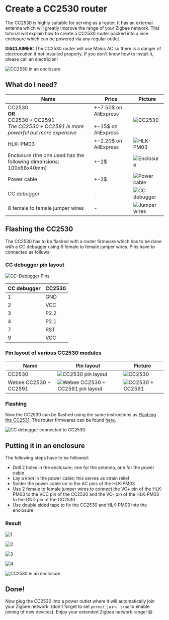 ---
---

# Create a CC2530 router

The CC2530 is highly suitable for serving as a router. It has an external antenna which will greatly improve the range of your Zigbee network. This tutorial will explain how to create a CC2530 router packed into a nice enclosure which can be powered via any regular outlet.

**DISCLAIMER:** The CC2530 router will use Mains AC so there is a danger of electrocution if not installed properly. If you don't know how to install it, please call an electrician!

![CC2530 in an enclosure](../../images/cc2530_router_enclosure.jpg)

## What do I need?

| Name                                                                                                      | Price                                                | Picture                                                         |
| --------------------------------------------------------------------------------------------------------- | ---------------------------------------------------- | --------------------------------------------------------------- |
| CC2530 <br/> **OR** <br/> CC2530 + CC2591 <br/> _The CC2530 + CC2591 is more powerful but more expensive_ | +-7.50$ on AliExpress <br/><br/> +-15$ on AliExpress | ![CC2530](../../images/cc2530.jpg)                              |
| HLK-PM03                                                                                                  | +-2.20$ on AliExpress                                | ![HLK-PM03](../../images/HLK-PM03.jpg)                          |
| Enclosure (the one used has the following dimensions: 100x68x40mm)                                        | +-2$                                                 | ![Enclosure](../../images/enclosure.jpg)                        |
| Power cable                                                                                               | +-2$                                                 | ![Power cable](../../images/power_cable.png)                    |
| CC debugger                                                                                               | -                                                    | ![CC debugger](../../images/cc_debugger.jpg)                    |
| 8 female to female jumper wires                                                                           | -                                                    | ![Jumper wires](../../images/female_to_female_jumper_wires.jpg) |

## Flashing the CC2530

The CC2530 has to be flashed with a router firmware which has to be done with a CC debugger using 6 female to female jumper wires. Pins have to connected as follows:

### CC debugger pin layout

![CC-Debugger Pins](../../images/ccdebugger_pins.png)

| CC debugger | CC2530 |
| ----------- | ------ |
| 1           | GND    |
| 2           | VCC    |
| 3           | P2.2   |
| 4           | P2.1   |
| 7           | RST    |
| 9           | VCC    |

### Pin layout of various CC2530 modules

| Name                  | Pin layout                                                                          | Picture                                            |
| --------------------- | ----------------------------------------------------------------------------------- | -------------------------------------------------- |
| CC2530                | ![CC2530 pin layout](../../images/cc2530_pin_layout.png)                            | ![CC2530](../../images/cc2530.jpg)                 |
| Webee CC2530 + CC2591 | ![Webee CC2530 + CC2591 pin layout](../../images/webee_cc2530_cc2591_pinlayout.png) | ![CC2530 + CC2591](../../images/cc2530_cc2591.jpg) |

### Flashing

Now the CC2530 can be flashed using the same instructions as [Flashing the CC2531](../../guide/adapters/flashing/flashing_the_cc2531.md). The router firmwares can be found [here](https://github.com/Koenkk/Z-Stack-firmware/tree/master/router).

![CC debugger connected to CC2530](../../images/ccdebugger_cc2530.jpg)

## Putting it in an enclosure

The following steps have to be followed:

- Drill 2 holes in the enclosure; one for the antenna, one for the power cable
- Lay a knot in the power cable; this serves as strain relief
- Solder the power cable on to the AC pins of the HLK-PM03
- Use 2 female to female jumper wires to connect the VC+ pin of the HLK-PM03 to the VCC pin of the CC2530 and the VC- pin of the HLK-PM03 to the GND pin of the CC2530
- Use double sided tape to fix the CC2530 and HLK-PM03 into the enclosure

### Result

![1](../../images/router_1.jpg)

![2](../../images/router_2.jpg)

![3](../../images/router_3.jpg)

![4](../../images/router_4.jpg)

![CC2530 in an enclosure](../../images/cc2530_router_enclosure.jpg)

## Done!

Now plug the CC2530 into a power outlet where it will automatically join your Zigbee network. (don't forget to set `permit_join: true` to enable joining of new devices). Enjoy your extended Zigbee network range! :smile:
